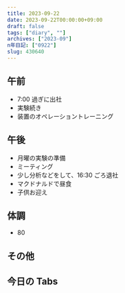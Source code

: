 ```yaml
---
title: 2023-09-22
date: 2023-09-22T00:00:00+09:00
draft: false
tags: ["diary", ""]
archives: ["2023-09"]
n年日記: ["0922"]
slug: 430640
---
```


## 午前

- 7:00 過ぎに出社
- 実験続き
- 装置のオペレーショントレーニング

## 午後

- 月曜の実験の準備
- ミーティング
- 少し分析などをして、16:30 ごろ退社
- マクドナルドで昼食
- 子供お迎え

## 体調

- 80

## その他

## 今日の Tabs
